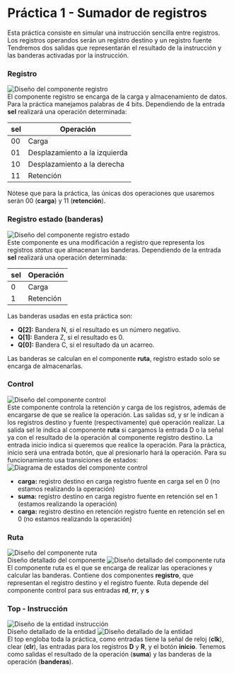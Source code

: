 # Práctica 1 - Sumador de registros
Esta práctica consiste en simular una instrucción sencilla entre registros.
Los registros operandos serán un registro destino y un registro fuente
Tendremos dos salidas que representarán el resultado de la instrucción y las banderas activadas por la instrucción.

### Registro
![Diseño del componente registro](/P1.%20Sumador%20de%20registros/registro.png)
<br>El componente registro se encarga de la carga y almacenamiento de datos. Para la práctica manejamos palabras de 4 bits.
Dependiendo de la entrada **sel** realizará una operación determinada:

| sel | Operación |
| -------- | ------- |
| 00 | Carga |
| 01 | Desplazamiento a la izquierda |
| 10 | Desplazamiento a la derecha |
| 11 | Retención |

Nótese que para la práctica, las únicas dos operaciones que usaremos serán 00 (**carga**) y 11 (**retención**).

### Registro estado (banderas)
![Diseño del componente registro estado](/P1.%20Sumador%20de%20registros/registro_estado.png)
<br>Este componente es una modificación a registro que representa los registros *status* que almacenan las banderas.
Dependiendo de la entrada **sel** realizará una operación determinada:

| sel | Operación |
| -------- | ------- |
| 0 | Carga |
| 1 | Retención |

Las banderas usadas en esta práctica son:
* **Q[2]:** Bandera N, si el resultado es un número negativo.
* **Q[1]:** Bandera Z, si el resultado es 0.
* **Q[0]:** Bandera C, si el resultado da un acarreo.

Las banderas se calculan en el componente **ruta**, registro estado solo se encarga de almacenarlas.

### Control
![Diseño del componente control](/P1.%20Sumador%20de%20registros/control.png)
<br>Este componente controla la retención y carga de los registros, además de encargarse de que se realice la operación.
Las salidas sd, y sr le indican a los registros destino y fuente (respectivamente) qué operación realizar.
La salida sel le indica al componente **ruta** si cargamos la entrada D o la señal ya con el resultado de la operación al componente registro destino.
La entrada inicio indica si queremos que realice la operación. Para la práctica, inicio será una entrada botón, que al presionarlo hará la operación.
Para su funcionamiento usa transiciones de estados:<br>
![Diagrama de estados del componente control](/P1.%20Sumador%20de%20registros/control_estados.png)
* **carga:**
registro destino en carga
registro fuente en carga
sel en 0 (no estamos realizando la operación)
* **suma:**
registro destino en carga
registro fuente en retención
sel en 1 (estamos realizando la operación)
* **carga:**
registro destino en retención
registro fuente en retención
sel en 0 (no estamos realizando la operación)

### Ruta
![Diseño del componente ruta](/P1.%20Sumador%20de%20registros/ruta_1.png)
<br>Diseño detallado del componente
![Diseño detallado del componente ruta](/P1.%20Sumador%20de%20registros/ruta_2.png)
<br>El componente ruta es el que se encarga de realizar las operaciones y calcular las banderas.
Contiene dos componentes **registro**, que representan el registro destino y el registro fuente.
Ruta depende del componente control para sus entradas **rd**, **rr**, y **s**

### Top - Instrucción
![Diseño de la entidad instrucción](/P1.%20Sumador%20de%20registros/top_instruccion_1.png)
<br>Diseño detallado de la entidad
![Diseño detallado de la entidad](/P1.%20Sumador%20de%20registros/top_instruccion_2.png)
<br>El top engloba toda la práctica, como entradas tiene la señal de reloj (**clk**), clear (**clr**), las entradas para los registros **D** y **R**, y el botón **inicio**.
Tenemos como salidas el resultado de la operación (**suma**) y las banderas de la operación (**banderas**).
